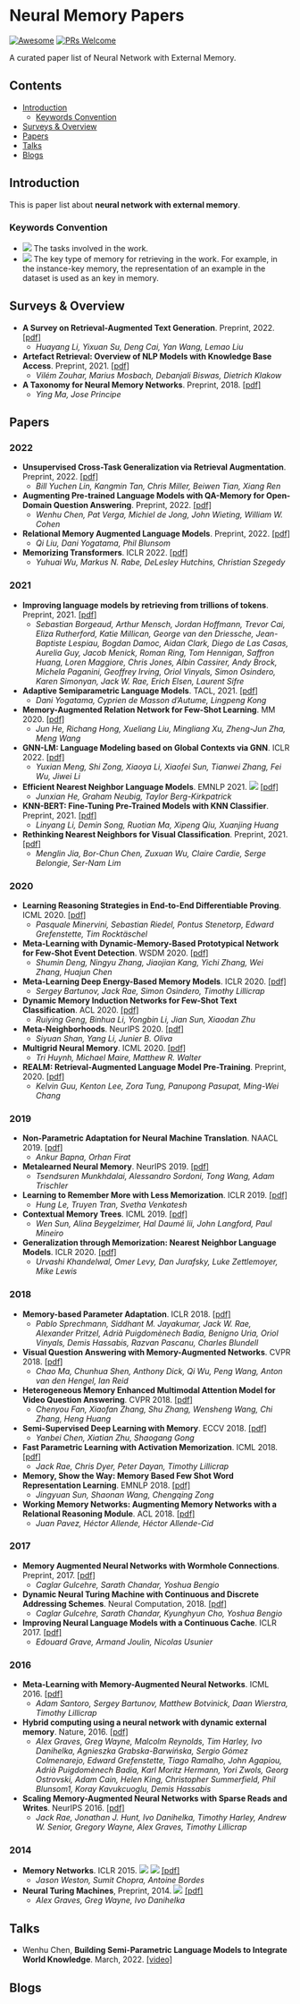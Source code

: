 # Neural Memory Papers

[![Awesome](https://awesome.re/badge.svg)](https://awesome.re)
[![PRs Welcome](https://img.shields.io/badge/PRs-welcome-brightgreen.svg?style=flat-square)](http://makeapullrequest.com)

A curated paper list of Neural Network with External Memory.

## Contents
  
  - [Introduction](#introduction)
    - [Keywords Convention](#keywords-convention)
  - [Surveys & Overview](#surveys--overview)
  - [Papers](#papers)
  - [Talks](#talks)
  - [Blogs](#blogs)

## Introduction

This is paper list about **neural network with external memory**. 

### Keywords Convention

- ![](https://img.shields.io/badge/Task-Text%20Generation-blue) The tasks involved in the work.
- ![](https://img.shields.io/badge/Memory-Instance-orange) The key type of memory for retrieving in the work. For example, in the instance-key memory, the representation of an example in the dataset is used as an key in memory.

## Surveys & Overview

- **A Survey on Retrieval-Augmented Text Generation**. Preprint, 2022. [[pdf]](https://arxiv.org/abs/2202.01110)
  - *Huayang Li, Yixuan Su, Deng Cai, Yan Wang, Lemao Liu*
- **Artefact Retrieval: Overview of NLP Models with Knowledge Base Access**. Preprint, 2021. [[pdf]](https://arxiv.org/pdf/2201.09651.pdf)
  - *Vilém Zouhar, Marius Mosbach, Debanjali Biswas, Dietrich Klakow*
- **A Taxonomy for Neural Memory Networks**. Preprint, 2018. [[pdf]](https://arxiv.org/pdf/1805.00327.pdf)
  - *Ying Ma, Jose Principe*

## Papers

### 2022

- **Unsupervised Cross-Task Generalization via Retrieval Augmentation**. Preprint, 2022. [[pdf]](https://arxiv.org/pdf/2204.07937.pdf)
  - *Bill Yuchen Lin, Kangmin Tan, Chris Miller, Beiwen Tian, Xiang Ren*
- **Augmenting Pre-trained Language Models with QA-Memory for Open-Domain Question Answering**. Preprint, 2022. [[pdf]](https://arxiv.org/pdf/2204.04581.pdf)
  - *Wenhu Chen, Pat Verga, Michiel de Jong, John Wieting, William W. Cohen*
- **Relational Memory Augmented Language Models**. Preprint, 2022. [[pdf]](https://arxiv.org/pdf/2201.09680.pdf)
  - *Qi Liu, Dani Yogatama, Phil Blunsom*
- **Memorizing Transformers**. ICLR 2022. [[pdf]](https://arxiv.org/abs/2203.08913)
  - *Yuhuai Wu, Markus N. Rabe, DeLesley Hutchins, Christian Szegedy*


### 2021

- **Improving language models by retrieving from trillions of tokens**. Preprint, 2021. [[pdf]](https://arxiv.org/abs/2112.04426)
  - *Sebastian Borgeaud, Arthur Mensch, Jordan Hoffmann, Trevor Cai, Eliza Rutherford, Katie Millican, George van den Driessche, Jean-Baptiste Lespiau, Bogdan Damoc, Aidan Clark, Diego de Las Casas, Aurelia Guy, Jacob Menick, Roman Ring, Tom Hennigan, Saffron Huang, Loren Maggiore, Chris Jones, Albin Cassirer, Andy Brock, Michela Paganini, Geoffrey Irving, Oriol Vinyals, Simon Osindero, Karen Simonyan, Jack W. Rae, Erich Elsen, Laurent Sifre*
- **Adaptive Semiparametric Language Models**. TACL, 2021. [[pdf]](https://aclanthology.org/2021.tacl-1.22/)
  - *Dani Yogatama, Cyprien de Masson d’Autume, Lingpeng Kong*
- **Memory-Augmented Relation Network for Few-Shot Learning**. MM 2020. [[pdf]](https://dl.acm.org/doi/pdf/10.1145/3394171.3413811)
  - *Jun He, Richang Hong, Xueliang Liu, Mingliang Xu, Zheng-Jun Zha, Meng Wang*
- **GNN-LM: Language Modeling based on Global Contexts via GNN**. ICLR 2022. [[pdf]](https://arxiv.org/abs/2110.08743)
  - *Yuxian Meng, Shi Zong, Xiaoya Li, Xiaofei Sun, Tianwei Zhang, Fei Wu, Jiwei Li*
- **Efficient Nearest Neighbor Language Models**. EMNLP 2021. ![](https://img.shields.io/badge/Task-Text%20Generation-blue) [[pdf]](https://arxiv.org/abs/2109.04212)
  - *Junxian He, Graham Neubig, Taylor Berg-Kirkpatrick*
- **KNN-BERT: Fine-Tuning Pre-Trained Models with KNN Classifier**. Preprint, 2021. [[pdf]](https://arxiv.org/pdf/2110.02523.pdf)
  - *Linyang Li, Demin Song, Ruotian Ma, Xipeng Qiu, Xuanjing Huang*
- **Rethinking Nearest Neighbors for Visual Classification**. Preprint, 2021. [[pdf]](https://arxiv.org/pdf/2112.08459.pdf)
  - *Menglin Jia, Bor-Chun Chen, Zuxuan Wu, Claire Cardie, Serge Belongie, Ser-Nam Lim*

### 2020

- **Learning Reasoning Strategies in End-to-End Differentiable Proving**. ICML 2020. [[pdf]](http://proceedings.mlr.press/v119/minervini20a/minervini20a.pdf)
  - *Pasquale Minervini, Sebastian Riedel, Pontus Stenetorp, Edward Grefenstette, Tim Rocktäschel*
- **Meta-Learning with Dynamic-Memory-Based Prototypical Network for Few-Shot Event Detection**. WSDM 2020. [[pdf]](https://dl.acm.org/doi/abs/10.1145/3336191.3371796)
  - *Shumin Deng, Ningyu Zhang, Jiaojian Kang, Yichi Zhang, Wei Zhang, Huajun Chen*
- **Meta-Learning Deep Energy-Based Memory Models**. ICLR 2020. [[pdf]](https://arxiv.org/abs/1910.02720)
  - *Sergey Bartunov, Jack Rae, Simon Osindero, Timothy Lillicrap*
- **Dynamic Memory Induction Networks for Few-Shot Text Classification**. ACL 2020. [[pdf]](https://aclanthology.org/2020.acl-main.102/)
  - *Ruiying Geng, Binhua Li, Yongbin Li, Jian Sun, Xiaodan Zhu*
- **Meta-Neighborhoods**. NeurIPS 2020. [[pdf]](https://proceedings.neurips.cc/paper/2020/hash/35464c848f410e55a13bb9d78e7fddd0-Abstract.html)
  - *Siyuan Shan, Yang Li, Junier B. Oliva*
- **Multigrid Neural Memory**. ICML 2020. [[pdf]](http://proceedings.mlr.press/v119/huynh20a/huynh20a.pdf)
  - *Tri Huynh, Michael Maire, Matthew R. Walter*
- **REALM: Retrieval-Augmented Language Model Pre-Training**. Preprint, 2020. [[pdf]](https://arxiv.org/pdf/2002.08909.pdf)
  - *Kelvin Guu, Kenton Lee, Zora Tung, Panupong Pasupat, Ming-Wei Chang*

### 2019

- **Non-Parametric Adaptation for Neural Machine Translation**. NAACL 2019. [[pdf]](https://aclanthology.org/N19-1191.pdf)
  - *Ankur Bapna, Orhan Firat*
- **Metalearned Neural Memory**. NeurIPS 2019. [[pdf]](https://proceedings.neurips.cc/paper/2019/file/182bd81ea25270b7d1c2fe8353d17fe6-Paper.pdf)
  - *Tsendsuren Munkhdalai, Alessandro Sordoni, Tong Wang, Adam Trischler*
- **Learning to Remember More with Less Memorization**. ICLR 2019. [[pdf]](https://arxiv.org/pdf/1901.01347.pdf)
  - *Hung Le, Truyen Tran, Svetha Venkatesh*
- **Contextual Memory Trees**. ICML 2019. [[pdf]](http://proceedings.mlr.press/v97/sun19a/sun19a.pdf)
  - *Wen Sun, Alina Beygelzimer, Hal Daumé Iii, John Langford, Paul Mineiro*
- **Generalization through Memorization: Nearest Neighbor Language Models**. ICLR 2020. [[pdf]](https://arxiv.org/abs/1911.00172)
  - *Urvashi Khandelwal, Omer Levy, Dan Jurafsky, Luke Zettlemoyer, Mike Lewis*

### 2018

- **Memory-based Parameter Adaptation**. ICLR 2018. [[pdf]](https://arxiv.org/pdf/1802.10542.pdf)
  - *Pablo Sprechmann, Siddhant M. Jayakumar, Jack W. Rae, Alexander Pritzel, Adrià Puigdomènech Badia, Benigno Uria, Oriol Vinyals, Demis Hassabis, Razvan Pascanu, Charles Blundell*
- **Visual Question Answering with Memory-Augmented Networks**. CVPR 2018. [[pdf]](https://openaccess.thecvf.com/content_cvpr_2018/html/Ma_Visual_Question_Answering_CVPR_2018_paper.html)
  - *Chao Ma, Chunhua Shen, Anthony Dick, Qi Wu, Peng Wang, Anton van den Hengel, Ian Reid*
- **Heterogeneous Memory Enhanced Multimodal Attention Model for Video Question Answering**. CVPR 2018. [[pdf]](https://openaccess.thecvf.com/content_CVPR_2019/html/Fan_Heterogeneous_Memory_Enhanced_Multimodal_Attention_Model_for_Video_Question_Answering_CVPR_2019_paper.html)
  - *Chenyou Fan, Xiaofan Zhang, Shu Zhang, Wensheng Wang, Chi Zhang, Heng Huang*
- **Semi-Supervised Deep Learning with Memory**. ECCV 2018. [[pdf]](https://openaccess.thecvf.com/content_ECCV_2018/html/Yanbei_Chen_Semi-Supervised_Deep_Learning_ECCV_2018_paper.html)
  - *Yanbei Chen, Xiatian Zhu, Shaogang Gong*
- **Fast Parametric Learning with Activation Memorization**. ICML 2018. [[pdf]]()
  - *Jack Rae, Chris Dyer, Peter Dayan, Timothy Lillicrap*
- **Memory, Show the Way: Memory Based Few Shot Word Representation Learning**. EMNLP 2018. [[pdf]](https://aclanthology.org/D18-1173.pdf)
  - *Jingyuan Sun, Shaonan Wang, Chengqing Zong*
- **Working Memory Networks: Augmenting Memory Networks with a Relational Reasoning Module**. ACL 2018. [[pdf]](https://aclanthology.org/P18-1092.pdf)
  - *Juan Pavez, Héctor Allende, Héctor Allende-Cid*

### 2017

- **Memory Augmented Neural Networks with Wormhole Connections**. Preprint, 2017. [[pdf]](https://arxiv.org/pdf/1701.08718.pdf)
  - *Caglar Gulcehre, Sarath Chandar, Yoshua Bengio*
- **Dynamic Neural Turing Machine with Continuous and Discrete Addressing Schemes**. Neural Computation, 2018. [[pdf]](https://arxiv.org/abs/1607.00036)
  - *Caglar Gulcehre, Sarath Chandar, Kyunghyun Cho, Yoshua Bengio*
- **Improving Neural Language Models with a Continuous Cache**. ICLR 2017. [[pdf]](https://arxiv.org/abs/1612.04426)
  - *Edouard Grave, Armand Joulin, Nicolas Usunier*

### 2016

- **Meta-Learning with Memory-Augmented Neural Networks**. ICML 2016. [[pdf]](https://proceedings.mlr.press/v48/santoro16.pdf)
  - *Adam Santoro, Sergey Bartunov, Matthew Botvinick, Daan Wierstra, Timothy Lillicrap*
- **Hybrid computing using a neural network with dynamic external memory**. Nature, 2016. [[pdf]](https://www.nature.com/articles/nature20101?ref=https://githubhelp.com)
  - *Alex Graves, Greg Wayne, Malcolm Reynolds, Tim Harley, Ivo Danihelka, Agnieszka Grabska-Barwińska, Sergio Gómez Colmenarejo, Edward Grefenstette, Tiago Ramalho, John Agapiou, Adrià Puigdomènech Badia, Karl Moritz Hermann, Yori Zwols, Georg Ostrovski, Adam Cain, Helen King, Christopher Summerfield, Phil Blunsom1, Koray Kavukcuoglu, Demis Hassabis*
- **Scaling Memory-Augmented Neural Networks with Sparse Reads and Writes**. NeurIPS 2016. [[pdf]](https://proceedings.neurips.cc/paper/2016/file/3fab5890d8113d0b5a4178201dc842ad-Paper.pdf)
  - *Jack Rae, Jonathan J. Hunt, Ivo Danihelka, Timothy Harley, Andrew W. Senior, Gregory Wayne, Alex Graves, Timothy Lillicrap*

### 2014
- **Memory Networks**. ICLR 2015. ![](https://img.shields.io/badge/Task-QA-blue) ![](https://img.shields.io/badge/Memory-Fact%20Triple-orange) [[pdf]](https://arxiv.org/pdf/1410.3916.pdf)
  - *Jason Weston, Sumit Chopra, Antoine Bordes*
- **Neural Turing Machines**, Preprint, 2014. ![](https://img.shields.io/badge/Memory-Virtual-orange) [[pdf]](https://arxiv.org/abs/1410.5401) 
  - *Alex Graves, Greg Wayne, Ivo Danihelka* 

## Talks

- Wenhu Chen, **Building Semi-Parametric Language Models to Integrate World Knowledge**. March, 2022. [[video]](https://www.bilibili.com/video/BV1dr4y1W7E9?p=2)

## Blogs
